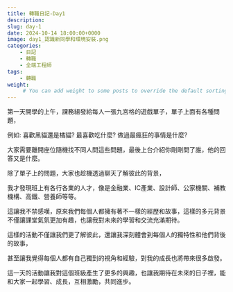 ```yaml
---
title: 轉職日記-Day1
description: 
slug: day-1
date: 2024-10-14 18:00:00+0000
image: day1_認識新同學和環境安裝.png
categories:
    - 日記
    - 轉職
    - 全端工程師
tags:
    - 轉職
weight: 
     # You can add weight to some posts to override the default sorting (date descending)
---
```


第一天開學的上午，課務組發給每人一張九宮格的遊戲單子，單子上面有各種問題，

例如: 喜歡黑貓還是橘貓? 最喜歡吃什麼? 做過最瘋狂的事情是什麼?

大家需要離開座位隨機找不同人問這些問題，最後上台介紹你剛剛問了誰，他的回答又是什麼。

除了單子上的問題，大家也趁機透過聊天了解彼此的背景，

我才發現班上有各行各業的人才，像是金融業、IC產業、設計師、公家機關、補教機構、高鐵、營養師等等。

這讓我不禁感嘆，原來我們每個人都擁有著不一樣的經歷和故事，這樣的多元背景不僅讓課堂氣氛更加有趣，也讓我對未來的學習和交流充滿期待。

這樣的活動不僅讓我們更了解彼此，還讓我深刻體會到每個人的獨特性和他們背後的故事，

甚至讓我覺得每個人都有自己獨到的視角和經驗，對我的成長也將帶來很多啟發。

這一天的活動讓我對這個班級產生了更多的興趣，也讓我期待在未來的日子裡，能和大家一起學習、成長，互相激勵，共同進步。